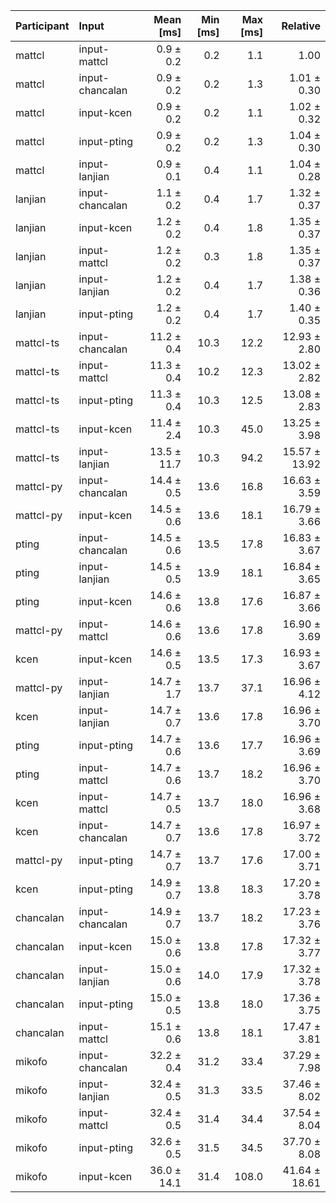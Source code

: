 | Participant | Input | Mean [ms] | Min [ms] | Max [ms] | Relative |
|:---|:---|---:|---:|---:|---:|
| mattcl | input-mattcl | 0.9 ± 0.2 | 0.2 | 1.1 | 1.00 |
| mattcl | input-chancalan | 0.9 ± 0.2 | 0.2 | 1.3 | 1.01 ± 0.30 |
| mattcl | input-kcen | 0.9 ± 0.2 | 0.2 | 1.1 | 1.02 ± 0.32 |
| mattcl | input-pting | 0.9 ± 0.2 | 0.2 | 1.3 | 1.04 ± 0.30 |
| mattcl | input-lanjian | 0.9 ± 0.1 | 0.4 | 1.1 | 1.04 ± 0.28 |
| lanjian | input-chancalan | 1.1 ± 0.2 | 0.4 | 1.7 | 1.32 ± 0.37 |
| lanjian | input-kcen | 1.2 ± 0.2 | 0.4 | 1.8 | 1.35 ± 0.37 |
| lanjian | input-mattcl | 1.2 ± 0.2 | 0.3 | 1.8 | 1.35 ± 0.37 |
| lanjian | input-lanjian | 1.2 ± 0.2 | 0.4 | 1.7 | 1.38 ± 0.36 |
| lanjian | input-pting | 1.2 ± 0.2 | 0.4 | 1.7 | 1.40 ± 0.35 |
| mattcl-ts | input-chancalan | 11.2 ± 0.4 | 10.3 | 12.2 | 12.93 ± 2.80 |
| mattcl-ts | input-mattcl | 11.3 ± 0.4 | 10.2 | 12.3 | 13.02 ± 2.82 |
| mattcl-ts | input-pting | 11.3 ± 0.4 | 10.3 | 12.5 | 13.08 ± 2.83 |
| mattcl-ts | input-kcen | 11.4 ± 2.4 | 10.3 | 45.0 | 13.25 ± 3.98 |
| mattcl-ts | input-lanjian | 13.5 ± 11.7 | 10.3 | 94.2 | 15.57 ± 13.92 |
| mattcl-py | input-chancalan | 14.4 ± 0.5 | 13.6 | 16.8 | 16.63 ± 3.59 |
| mattcl-py | input-kcen | 14.5 ± 0.6 | 13.6 | 18.1 | 16.79 ± 3.66 |
| pting | input-chancalan | 14.5 ± 0.6 | 13.5 | 17.8 | 16.83 ± 3.67 |
| pting | input-lanjian | 14.5 ± 0.5 | 13.9 | 18.1 | 16.84 ± 3.65 |
| pting | input-kcen | 14.6 ± 0.6 | 13.8 | 17.6 | 16.87 ± 3.66 |
| mattcl-py | input-mattcl | 14.6 ± 0.6 | 13.6 | 17.8 | 16.90 ± 3.69 |
| kcen | input-kcen | 14.6 ± 0.5 | 13.5 | 17.3 | 16.93 ± 3.67 |
| mattcl-py | input-lanjian | 14.7 ± 1.7 | 13.7 | 37.1 | 16.96 ± 4.12 |
| kcen | input-lanjian | 14.7 ± 0.7 | 13.6 | 17.8 | 16.96 ± 3.70 |
| pting | input-pting | 14.7 ± 0.6 | 13.6 | 17.7 | 16.96 ± 3.69 |
| pting | input-mattcl | 14.7 ± 0.6 | 13.7 | 18.2 | 16.96 ± 3.70 |
| kcen | input-mattcl | 14.7 ± 0.5 | 13.7 | 18.0 | 16.96 ± 3.68 |
| kcen | input-chancalan | 14.7 ± 0.7 | 13.6 | 17.8 | 16.97 ± 3.72 |
| mattcl-py | input-pting | 14.7 ± 0.7 | 13.7 | 17.6 | 17.00 ± 3.71 |
| kcen | input-pting | 14.9 ± 0.7 | 13.8 | 18.3 | 17.20 ± 3.78 |
| chancalan | input-chancalan | 14.9 ± 0.7 | 13.7 | 18.2 | 17.23 ± 3.76 |
| chancalan | input-kcen | 15.0 ± 0.6 | 13.8 | 17.8 | 17.32 ± 3.77 |
| chancalan | input-lanjian | 15.0 ± 0.6 | 14.0 | 17.9 | 17.32 ± 3.78 |
| chancalan | input-pting | 15.0 ± 0.5 | 13.8 | 18.0 | 17.36 ± 3.75 |
| chancalan | input-mattcl | 15.1 ± 0.6 | 13.8 | 18.1 | 17.47 ± 3.81 |
| mikofo | input-chancalan | 32.2 ± 0.4 | 31.2 | 33.4 | 37.29 ± 7.98 |
| mikofo | input-lanjian | 32.4 ± 0.5 | 31.3 | 33.5 | 37.46 ± 8.02 |
| mikofo | input-mattcl | 32.4 ± 0.5 | 31.4 | 34.4 | 37.54 ± 8.04 |
| mikofo | input-pting | 32.6 ± 0.5 | 31.5 | 34.5 | 37.70 ± 8.08 |
| mikofo | input-kcen | 36.0 ± 14.1 | 31.4 | 108.0 | 41.64 ± 18.61 |
